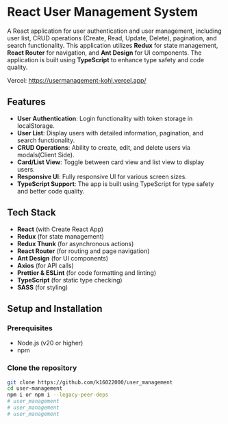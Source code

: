 # React User Management System

A React application for user authentication and user management, including user list, CRUD operations (Create, Read, Update, Delete), pagination, and search functionality. This application utilizes **Redux** for state management, **React Router** for navigation, and **Ant Design** for UI components. The application is built using **TypeScript** to enhance type safety and code quality.

Vercel: https://usermanagement-kohl.vercel.app/

## Features

- **User Authentication**: Login functionality with token storage in localStorage.
- **User List**: Display users with detailed information, pagination, and search functionality.
- **CRUD Operations**: Ability to create, edit, and delete users via modals(Client Side).
- **Card/List View**: Toggle between card view and list view to display users.
- **Responsive UI**: Fully responsive UI for various screen sizes.
- **TypeScript Support**: The app is built using TypeScript for type safety and better code quality.

## Tech Stack

- **React** (with Create React App)
- **Redux** (for state management)
- **Redux Thunk** (for asynchronous actions)
- **React Router** (for routing and page navigation)
- **Ant Design** (for UI components)
- **Axios** (for API calls)
- **Prettier & ESLint** (for code formatting and linting)
- **TypeScript** (for static type checking)
- **SASS** (for styling)

## Setup and Installation

### Prerequisites

- Node.js (v20 or higher)
- npm

### Clone the repository

```bash
git clone https://github.com/k16022000/user_management
cd user-management
npm i or npm i --legacy-peer-deps
# user_management
# user_management
# user_management

